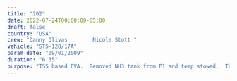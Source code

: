 ```yaml
---
title: "202"
date: 2022-07-24T00:00:00-05:00
draft: false
country: "USA"
crew: "Danny Olivas        Nicole Stott "
vehicle: "STS-128/17A"
param_date: "09/01/2009"
duration: "6:35"
purpose: "ISS based EVA.  Removed NH3 tank from P1 and temp stowed.  Transferred MISSE 6a/b & EuTEF experiments to Shuttle"
---
```

